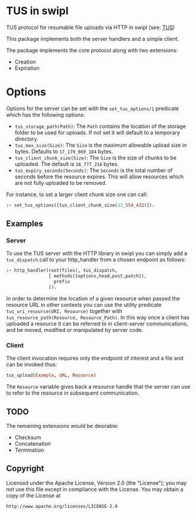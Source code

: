 
# TUS in swipl

TUS protocol for resumable file uploads via HTTP in swipl (see:
[TUS](https://tus.io/))

This package implements both the server handlers and a simple client.

The package implements the core protocol along with two extensions:

* Creation
* Expiration

# Options

Options for the server can be set with the `set_tus_options/1`
predicate which has the following options:

* `tus_storage_path(Path)`: The `Path` contains the location of the
storage folder to be used for uploads. If not set it will default to a
temporary directory.
* `tus_max_size(Size)`: The `Size` is the maximum allowable upload
size in bytes. Defaults to `17_179_869_184` bytes.
* `tus_client_chunk_size(Size)`: The `Size` is the size of chunks to
  be uploaded. The default is `16_777_216` bytes.
* `tus_expiry_seconds(Seconds)`: The `Seconds` is the total number of
  seconds before the resource expires. This will allow resources which
  are not fully uploaded to be removed.

For instance, to set a larger client chunk size one can call:

```prolog
:- set_tus_options([tus_client_chunk_size(33_554_432)]).
```

## Examples

### Server

To use the TUS server with the HTTP library in swipl you can simply
add a `tus_dispatch` call to your http_handler from a chosen endpoint
as follows:

```prolog
:- http_handler(root(files), tus_dispatch,
                [ methods([options,head,post,patch]),
                  prefix
                ]).
```

In order to determine the location of a given resource when passed the
resource URL in other contexts you can use the utility predicate
`tus_uri_resource(URI, Resource)` together with
`tus_resource_path(Resource, Resource_Path)`. In this way once a
client has uploaded a resource it can be referred to in client-server
communications, and be moved, modified or manipulated by server code.

### Client

The client invocation requires only the endpoint of interest and a
file and can be invoked thus:

```prolog
tus_upload(Example, URL, Resource)
```

The `Resource` variable gives back a resource handle that the server can use to
refer to the resource in subsequent communication.

## TODO

The remaining extensions would be desirable:

* Checksum
* Concatenation
* Termination

## Copyright

Licensed under the Apache License, Version 2.0 (the "License"); you
may not use this file except in compliance with the License. You may
obtain a copy of the License at

```
http://www.apache.org/licenses/LICENSE-2.0
```

